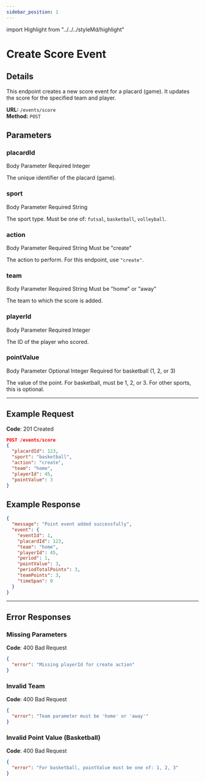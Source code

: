 ```yaml
---
sidebar_position: 1
---
```

import Highlight from "../../../styleMd/highlight"

# Create Score Event

## Details

This endpoint creates a new score event for a placard (game). It updates the score for the specified team and player.

**URL:** `/events/score`  
**Method:** `POST`  

## Parameters

### placardId
<Highlight level="info">Body Parameter</Highlight>
<Highlight level="danger">Required</Highlight>
<Highlight level="note">Integer</Highlight>

The unique identifier of the placard (game).

### sport
<Highlight level="info">Body Parameter</Highlight>
<Highlight level="danger">Required</Highlight>
<Highlight level="note">String</Highlight>

The sport type. Must be one of: `futsal`, `basketball`, `volleyball`.

### action
<Highlight level="info">Body Parameter</Highlight>
<Highlight level="danger">Required</Highlight>
<Highlight level="note">String</Highlight>
<Highlight level="caution" inline>Must be "create"</Highlight>

The action to perform. For this endpoint, use `"create"`.

### team
<Highlight level="info">Body Parameter</Highlight>
<Highlight level="danger">Required</Highlight>
<Highlight level="note">String</Highlight>
<Highlight level="caution" inline>Must be "home" or "away"</Highlight>

The team to which the score is added.

### playerId
<Highlight level="info">Body Parameter</Highlight>
<Highlight level="danger">Required</Highlight>
<Highlight level="note">Integer</Highlight>

The ID of the player who scored.

### pointValue
<Highlight level="info">Body Parameter</Highlight>
<Highlight level="success">Optional</Highlight>
<Highlight level="note">Integer</Highlight>
<Highlight level="caution">Required for basketball (1, 2, or 3)</Highlight>

The value of the point. For basketball, must be 1, 2, or 3. For other sports, this is optional.

---

## Example Request

**Code**: <Highlight level="success" inline>201 Created</Highlight>

```json
POST /events/score
{
  "placardId": 123,
  "sport": "basketball",
  "action": "create",
  "team": "home",
  "playerId": 45,
  "pointValue": 3
}
```

## Example Response

```json
{
  "message": "Point event added successfully",
  "event": {
    "eventId": 1,
    "placardId": 123,
    "team": "home",
    "playerId": 45,
    "period": 1,
    "pointValue": 3,
    "periodTotalPoints": 3,
    "teamPoints": 3,
    "timeSpan": 0
  }
}
```

---

## Error Responses

### Missing Parameters

**Code**: <Highlight level="danger" inline>400 Bad Request</Highlight>

```json
{
  "error": "Missing playerId for create action"
}
```

### Invalid Team

**Code**: <Highlight level="danger" inline>400 Bad Request</Highlight>

```json
{
  "error": "Team parameter must be 'home' or 'away'"
}
```

### Invalid Point Value (Basketball)

**Code**: <Highlight level="danger" inline>400 Bad Request</Highlight>

```json
{
  "error": "For basketball, pointValue must be one of: 1, 2, 3"
}
```